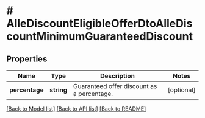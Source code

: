 # # AlleDiscountEligibleOfferDtoAlleDiscountMinimumGuaranteedDiscount

## Properties

Name | Type | Description | Notes
------------ | ------------- | ------------- | -------------
**percentage** | **string** | Guaranteed offer discount as a percentage. | [optional]

[[Back to Model list]](../../README.md#models) [[Back to API list]](../../README.md#endpoints) [[Back to README]](../../README.md)
